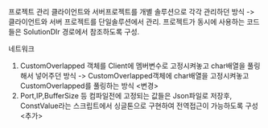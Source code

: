 프로젝트 관리 
클라이언트와 서버프로젝트를 개별 솔루션으로 각각 관리하던 방식 -> 클라이언트와 서버 프로젝트를 단일솔루션에서 관리.
프로젝트가 동시에 사용하는 코드들은 SolutionDIr 경로에서 참조하도록 구성.



네트워크

1. CustomOverlapped 객체를 Client에 멤버변수로 고정시켜놓고 char배열을 풀링해서 넣어주던 방식 -> CustomOverlapped객체에 char배열을 고정시켜놓고 CustomOverlapped를 풀링하는 방식  <변경>
2. Port,IP,BufferSize 등 컴파일전에 고정되는 값들은 Json파일로 저장후, ConstValue라는 스크립트에서 싱글톤으로 구현하여 전역접근이 가능하도록 구성 <추가>

